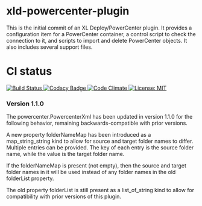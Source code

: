 # xld-powercenter-plugin

This is the initial commit of an XL Deploy/PowerCenter plugin.  It provides a configuration item for a PowerCenter container, a control script to check the connection to it, and scripts to import and delete PowerCenter objects.  It also includes several support files.

# CI status #

[![Build Status][xld-powercenter-plugin-travis-image] ][xld-powercenter-plugin-travis-url]
[![Codacy Badge][xld-powercenter-plugin-codacy-image] ][xld-powercenter-plugin-codacy-url]
[![Code Climate][xld-powercenter-plugin-code-climate-image] ][xld-powercenter-plugin-code-climate-url]
[![License: MIT][xld-powercenter-plugin-license-image] ][xld-powercenter-plugin-license-url]

[xld-powercenter-plugin-travis-image]: https://travis-ci.org/xebialabs-community/xld-powercenter-plugin.svg?branch=master
[xld-powercenter-plugin-travis-url]: https://travis-ci.org/xebialabs-community/xld-powercenter-plugin
[xld-powercenter-plugin-codacy-image]: https://api.codacy.com/project/badge/Grade/21ad78cccf7b47839547a1fcd9e342aa
[xld-powercenter-plugin-codacy-url]: https://www.codacy.com/app/joris-dewinne/xld-powercenter-plugin
[xld-powercenter-plugin-code-climate-image]: https://codeclimate.com/github/xebialabs-community/xld-powercenter-plugin/badges/gpa.svg
[xld-powercenter-plugin-code-climate-url]: https://codeclimate.com/github/xebialabs-community/xld-powercenter-plugin
[xld-powercenter-plugin-license-image]: https://img.shields.io/badge/License-MIT-yellow.svg
[xld-powercenter-plugin-license-url]: https://opensource.org/licenses/MIT

### Version 1.1.0 ###
The powercenter.PowercenterXml has been updated in version 1.1.0 for the following behavior, remaining backwards-compatible with prior versions.

A new property folderNameMap has been introduced as a map_string_string kind to allow for source and target folder names to differ.  Multiple entries can be provided.  The key of each entry is the source folder name, while the value is the target folder name.  

If the folderNameMap is present (not empty), then the source and target folder names in it will be used instead of any folder names in the old folderList property.

The old property folderList is still present as a list_of_string kind to allow for 
compatibility with prior versions of this plugin.






